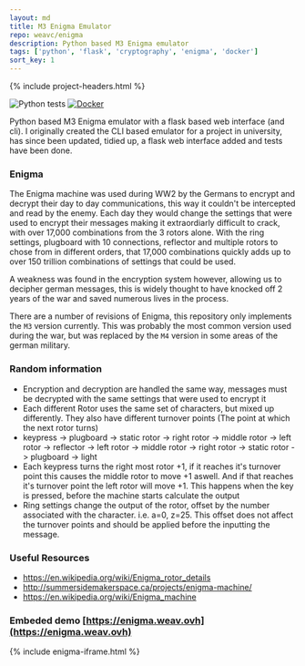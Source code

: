 ```yaml
---
layout: md
title: M3 Enigma Emulator
repo: weavc/enigma
description: Python based M3 Enigma emulator
tags: ['python', 'flask', 'cryptography', 'enigma', 'docker']
sort_key: 1
---
```


{% include project-headers.html %}

![Python tests](https://github.com/weavc/enigma/workflows/Python%20tests/badge.svg)
[![Docker](https://img.shields.io/badge/docker-releases-blue?logo=docker)](https://github.com/weavc/enigma/packages?ecosystem=docker)

Python based M3 Enigma emulator with a flask based web interface (and cli). I originally created the CLI based emulator for a project in university, has since been updated, tidied up, a flask web interface added and tests have been done.

### Enigma

The Enigma machine was used during WW2 by the Germans to encrypt and decrypt their day to day communications, this way it couldn't be intercepted and read by the enemy. Each day they would change the settings that were used to encrypt their messages making it extraordiarly difficult to crack, with over 17,000 combinations from the 3 rotors alone. With the ring settings, plugboard with 10 connections, reflector and multiple rotors to chose from in different orders, that 17,000 combinations quickly adds up to over 150 trillion combinations of settings that could be used.

A weakness was found in the encryption system however, allowing us to decipher german messages, this is widely thought to have knocked off 2 years of the war and saved numerous lives in the process.

There are a number of revisions of Enigma, this repository only implements the `M3` version currently. This was probably the most common version used during the war, but was replaced by the `M4` version in some areas of the german military.

### Random information

- Encryption and decryption are handled the same way, messages must be decrypted with the same settings that were used to encrypt it
- Each different Rotor uses the same set of characters, but mixed up differently. They also have different turnover points (The point at which the next rotor turns)
- keypress -> plugboard -> static rotor -> right rotor -> middle rotor -> left rotor -> reflector -> left rotor -> middle rotor -> right rotor -> static rotor -> plugboard -> light
- Each keypress turns the right most rotor +1, if it reaches it's turnover point this causes the middle rotor to move +1 aswell. And if that reaches it's turnover point the left rotor will move +1. This happens when the key is pressed, before the machine starts calculate the output
- Ring settings change the output of the rotor, offset by the number associated with the character. i.e. a=0, z=25. This offset does not affect the turnover points and should be applied before the inputting the message.

### Useful Resources

- https://en.wikipedia.org/wiki/Enigma_rotor_details
- http://summersidemakerspace.ca/projects/enigma-machine/
- https://en.wikipedia.org/wiki/Enigma_machine

### Embeded demo [https://enigma.weav.ovh](https://enigma.weav.ovh)

{% include enigma-iframe.html %}
